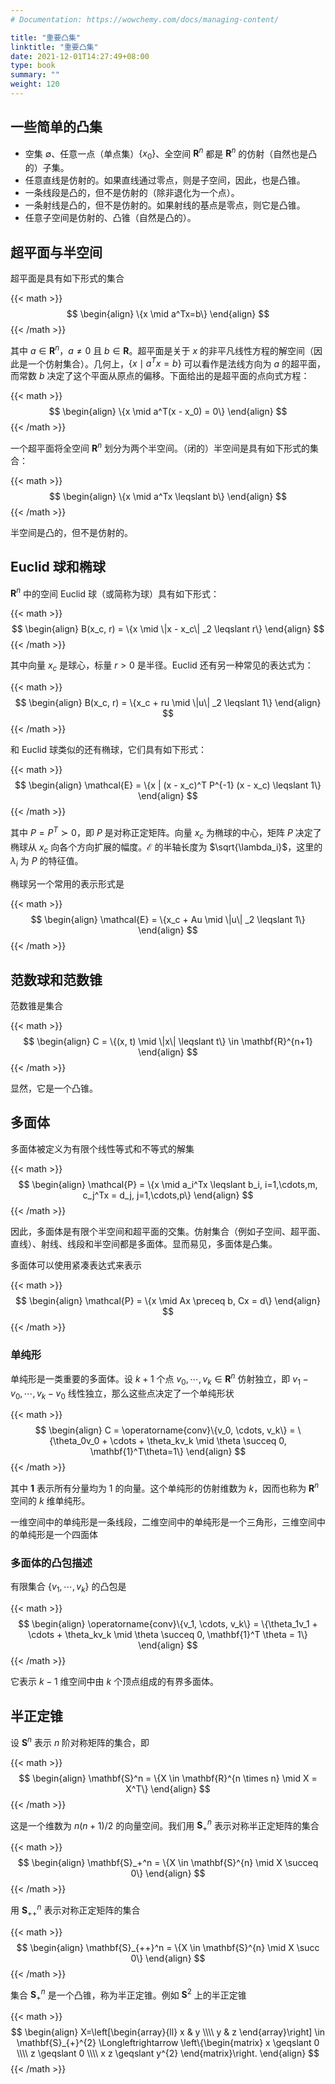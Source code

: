 ```yaml
---
# Documentation: https://wowchemy.com/docs/managing-content/

title: "重要凸集"
linktitle: "重要凸集"
date: 2021-12-01T14:27:49+08:00
type: book
summary: ""
weight: 120
---
```


<!--more-->

## 一些简单的凸集

- 空集 $\emptyset$、任意一点（单点集）$\{x_0\}$、全空间 $\mathbf{R}^{n}$ 都是 $\mathbf{R}^{n}$ 的仿射（自然也是凸的）子集。
- 任意直线是仿射的。如果直线通过零点，则是子空间，因此，也是凸锥。
- 一条线段是凸的，但不是仿射的（除非退化为一个点）。
- 一条射线是凸的，但不是仿射的。如果射线的基点是零点，则它是凸锥。
- 任意子空间是仿射的、凸锥（自然是凸的）。

## 超平面与半空间

超平面是具有如下形式的集合

{{< math >}}
$$
\begin{align}
\{x \mid a^Tx=b\}
\end{align}
$$
{{< /math >}}

其中 $a \in \mathbf{R}^{n}$，$a \ne 0$ 且 $b \in \mathbf{R}$。超平面是关于 $x$ 的非平凡线性方程的解空间（因此是一个仿射集合）。几何上，$\{x \mid a^Tx=b\}$ 可以看作是法线方向为 $a$ 的超平面，而常数 $b$ 决定了这个平面从原点的偏移。下面给出的是超平面的点向式方程：

{{< math >}}
$$
\begin{align}
\{x \mid a^T(x - x_0) = 0\}
\end{align}
$$
{{< /math >}}

一个超平面将全空间 $\mathbf{R}^{n}$ 划分为两个半空间。（闭的）半空间是具有如下形式的集合：

{{< math >}}
$$
\begin{align}
\{x \mid a^Tx \leqslant b\}
\end{align}
$$
{{< /math >}}

半空间是凸的，但不是仿射的。

## Euclid 球和椭球

$\mathbf{R}^{n}$ 中的空间 Euclid 球（或简称为球）具有如下形式：

{{< math >}}
$$
\begin{align}
B(x_c, r) = \{x \mid \|x - x_c\| _2 \leqslant r\}
\end{align}
$$
{{< /math >}}

其中向量 $x_c$ 是球心，标量 $r > 0$ 是半径。Euclid 还有另一种常见的表达式为：

{{< math >}}
$$
\begin{align}
B(x_c, r) = \{x_c + ru \mid \|u\| _2 \leqslant 1\}
\end{align}
$$
{{< /math >}}

和 Euclid 球类似的还有椭球，它们具有如下形式：

{{< math >}}
$$
\begin{align}
\mathcal{E} = \{x | (x - x_c)^T P^{-1} (x - x_c) \leqslant 1\}
\end{align}
$$
{{< /math >}}

其中 $P = P^T \succ 0$，即 $P$ 是对称正定矩阵。向量 $x_c$ 为椭球的中心，矩阵 $P$ 决定了椭球从 $x_c$ 向各个方向扩展的幅度。$\mathcal{E}$ 的半轴长度为 $\sqrt{\lambda_i}$，这里的 $\lambda_i$ 为 $P$ 的特征值。

椭球另一个常用的表示形式是

{{< math >}}
$$
\begin{align}
\mathcal{E} = \{x_c + Au \mid \|u\| _2 \leqslant 1\}
\end{align}
$$
{{< /math >}}

## 范数球和范数锥

范数锥是集合

{{< math >}}
$$
\begin{align}
C = \{(x, t) \mid \|x\| \leqslant t\} \in \mathbf{R}^{n+1}
\end{align}
$$
{{< /math >}}

显然，它是一个凸锥。

## 多面体

多面体被定义为有限个线性等式和不等式的解集

{{< math >}}
$$
\begin{align}
\mathcal{P} = \{x \mid a_i^Tx \leqslant b_i, i=1,\cdots,m, c_j^Tx = d_j, j=1,\cdots,p\}
\end{align}
$$
{{< /math >}}

因此，多面体是有限个半空间和超平面的交集。仿射集合（例如子空间、超平面、直线）、射线、线段和半空间都是多面体。显而易见，多面体是凸集。

多面体可以使用紧凑表达式来表示

{{< math >}}
$$
\begin{align}
\mathcal{P} = \{x \mid Ax \preceq b, Cx = d\}
\end{align}
$$
{{< /math >}}

### 单纯形

单纯形是一类重要的多面体。设 $k+1$ 个点 $v_0, \cdots, v_k \in \mathbf{R}^{n}$ 仿射独立，即 $v_1-v_0, \cdots, v_k-v_0$ 线性独立，那么这些点决定了一个单纯形状

{{< math >}}
$$
\begin{align}
C = \operatorname{conv}\{v_0, \cdots, v_k\} = \{\theta_0v_0 + \cdots + \theta_kv_k \mid \theta \succeq 0, \mathbf{1}^T\theta=1\}
\end{align}
$$
{{< /math >}}

其中 $\mathbf{1}$ 表示所有分量均为 $1$ 的向量。这个单纯形的仿射维数为 $k$，因而也称为 $\mathbf{R}^{n}$ 空间的 $k$ 维单纯形。

一维空间中的单纯形是一条线段，二维空间中的单纯形是一个三角形，三维空间中的单纯形是一个四面体

### 多面体的凸包描述

有限集合 $\{v_1, \cdots, v_k\}$ 的凸包是

{{< math >}}
$$
\begin{align}
\operatorname{conv}\{v_1, \cdots, v_k\} = \{\theta_1v_1 + \cdots + \theta_kv_k \mid \theta \succeq 0, \mathbf{1}^T \theta = 1\}
\end{align}
$$
{{< /math >}}

它表示 $k-1$ 维空间中由 $k$ 个顶点组成的有界多面体。

## 半正定锥

设 $\mathbf{S}^n$ 表示 $n$ 阶对称矩阵的集合，即

{{< math >}}
$$
\begin{align}
\mathbf{S}^n = \{X \in \mathbf{R}^{n \times n} \mid X = X^T\}
\end{align}
$$
{{< /math >}}

这是一个维数为 $n(n+1)/2$ 的向量空间。我们用 $\mathbf{S}_+^n$ 表示对称半正定矩阵的集合

{{< math >}}
$$
\begin{align}
\mathbf{S}_+^n = \{X \in \mathbf{S}^{n} \mid X \succeq 0\}
\end{align}
$$
{{< /math >}}

用 $\mathbf{S}_{++}^n$ 表示对称正定矩阵的集合

{{< math >}}
$$
\begin{align}
\mathbf{S}_{++}^n = \{X \in \mathbf{S}^{n} \mid X \succ 0\}
\end{align}
$$
{{< /math >}}

集合 $\mathbf{S}_+^n$ 是一个凸锥，称为半正定锥。例如 $\mathbf{S}^2$ 上的半正定锥

{{< math >}}
$$
\begin{align}
X=\left[\begin{array}{ll}
x & y \\\\
y & z
\end{array}\right] \in \mathbf{S}_{+}^{2} \Longleftrightarrow 
\left\{\begin{matrix}
x \geqslant 0 \\\\
z \geqslant 0 \\\\
x z \geqslant y^{2}
\end{matrix}\right.
\end{align}
$$
{{< /math >}}